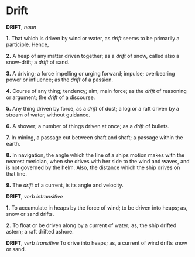 # Drift

**DRIFT**, _noun_

**1.** That which is driven by wind or water, as _drift_ seems to be primarily a participle. Hence,

**2.** A heap of any matter driven together; as a _drift_ of snow, called also a snow-drift; a _drift_ of sand.

**3.** A driving; a force impelling or urging forward; impulse; overbearing power or influence; as the _drift_ of a passion.

**4.** Course of any thing; tendency; aim; main force; as the _drift_ of reasoning or argument; the _drift_ of a discourse.

**5.** Any thing driven by force, as a _drift_ of dust; a log or a raft driven by a stream of water, without guidance.

**6.** A shower; a number of things driven at once; as a _drift_ of bullets.

**7.** In mining, a passage cut between shaft and shaft; a passage within the earth.

**8.** In navigation, the angle which the line of a ships motion makes with the nearest meridian, when she drives with her side to the wind and waves, and is not governed by the helm. Also, the distance which the ship drives on that line.

**9.** The _drift_ of a current, is its angle and velocity.

**DRIFT**, _verb intransitive_

**1.** To accumulate in heaps by the force of wind; to be driven into heaps; as, snow or sand drifts.

**2.** To float or be driven along by a current of water; as, the ship drifted astern; a raft drifted ashore.

**DRIFT**, _verb transitive_ To drive into heaps; as, a current of wind drifts snow or sand.